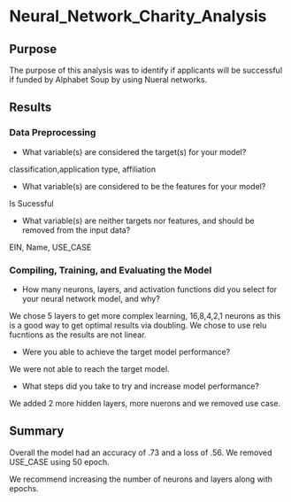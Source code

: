 # Neural_Network_Charity_Analysis

## Purpose
The purpose of this analysis was to identify if applicants will be successful if funded by Alphabet Soup by using Nueral networks.

## Results
### Data Preprocessing
* What variable(s) are considered the target(s) for your model?

classification,application type, affiliation

* What variable(s) are considered to be the features for your model?

Is Sucessful

* What variable(s) are neither targets nor features, and should be removed from the input data?

EIN, Name, USE_CASE

### Compiling, Training, and Evaluating the Model
* How many neurons, layers, and activation functions did you select for your neural network model, and why?

We chose 5 layers to get more complex learning, 16,8,4,2,1 neurons as this is a good way to get optimal results via doubling. We chose to use relu fucntions as the results are not linear.

* Were you able to achieve the target model performance?

We were not able to reach the target model.

* What steps did you take to try and increase model performance?

We added 2 more hidden layers, more nuerons and we removed use case.


## Summary 

Overall the model had an accuracy of .73 and a loss of .56. We removed USE_CASE using 50 epoch.

We recommend increasing the number of neurons and layers along with epochs.
